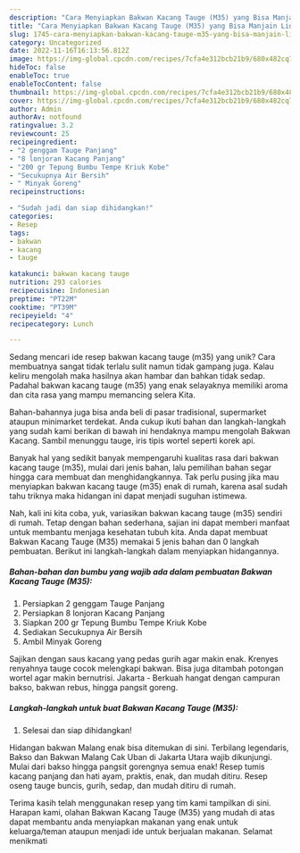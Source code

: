 ```yaml
---
description: "Cara Menyiapkan Bakwan Kacang Tauge (M35) yang Bisa Manjain Lidah"
title: "Cara Menyiapkan Bakwan Kacang Tauge (M35) yang Bisa Manjain Lidah"
slug: 1745-cara-menyiapkan-bakwan-kacang-tauge-m35-yang-bisa-manjain-lidah
category: Uncategorized
date: 2022-11-16T16:13:56.812Z
image: https://img-global.cpcdn.com/recipes/7cfa4e312bcb21b9/680x482cq70/bakwan-kacang-tauge-m35-foto-resep-utama.jpg
hideToc: false
enableToc: true
enableTocContent: false
thumbnail: https://img-global.cpcdn.com/recipes/7cfa4e312bcb21b9/680x482cq70/bakwan-kacang-tauge-m35-foto-resep-utama.jpg
cover: https://img-global.cpcdn.com/recipes/7cfa4e312bcb21b9/680x482cq70/bakwan-kacang-tauge-m35-foto-resep-utama.jpg
author: Admin
authorAv: notfound
ratingvalue: 3.2
reviewcount: 25
recipeingredient:
- "2 genggam Tauge Panjang"
- "8 lonjoran Kacang Panjang"
- "200 gr Tepung Bumbu Tempe Kriuk Kobe"
- "Secukupnya Air Bersih"
- " Minyak Goreng"
recipeinstructions:

- "Sudah jadi dan siap dihidangkan!"
categories:
- Resep
tags:
- bakwan
- kacang
- tauge

katakunci: bakwan kacang tauge 
nutrition: 293 calories
recipecuisine: Indonesian
preptime: "PT22M"
cooktime: "PT39M"
recipeyield: "4"
recipecategory: Lunch

---
```





Sedang mencari ide resep bakwan kacang tauge (m35) yang unik? Cara membuatnya sangat tidak terlalu sulit namun tidak gampang juga. Kalau keliru mengolah maka hasilnya akan hambar dan bahkan tidak sedap. Padahal bakwan kacang tauge (m35) yang enak selayaknya memiliki aroma dan cita rasa yang mampu memancing selera Kita.





Bahan-bahannya juga bisa anda beli di pasar tradisional, supermarket ataupun minimarket terdekat. Anda cukup ikuti bahan dan langkah-langkah yang sudah kami berikan di bawah ini hendaknya mampu mengolah Bakwan Kacang. Sambil menunggu tauge, iris tipis wortel seperti korek api.

Banyak hal yang sedikit banyak mempengaruhi kualitas rasa dari bakwan kacang tauge (m35), mulai dari jenis bahan, lalu pemilihan bahan segar hingga cara membuat dan menghidangkannya. Tak perlu pusing jika mau menyiapkan bakwan kacang tauge (m35) enak di rumah, karena asal sudah tahu triknya maka hidangan ini dapat menjadi suguhan istimewa.






Nah, kali ini kita coba, yuk, variasikan bakwan kacang tauge (m35) sendiri di rumah. Tetap dengan bahan sederhana, sajian ini dapat memberi manfaat untuk membantu menjaga kesehatan tubuh kita. Anda dapat membuat Bakwan Kacang Tauge (M35) memakai 5 jenis bahan dan 0 langkah pembuatan. Berikut ini langkah-langkah dalam menyiapkan hidangannya.

<!--inarticleads1-->

##### Bahan-bahan dan bumbu yang wajib ada dalam pembuatan Bakwan Kacang Tauge (M35):

1. Persiapkan 2 genggam Tauge Panjang
1. Persiapkan 8 lonjoran Kacang Panjang
1. Siapkan 200 gr Tepung Bumbu Tempe Kriuk Kobe
1. Sediakan Secukupnya Air Bersih
1. Ambil  Minyak Goreng


Sajikan dengan saus kacang yang pedas gurih agar makin enak. Krenyes renyahnya tauge cocok melengkapi bakwan. Bisa juga ditambah potongan wortel agar makin bernutrisi. Jakarta - Berkuah hangat dengan campuran bakso, bakwan rebus, hingga pangsit goreng. 

<!--inarticleads2-->

##### Langkah-langkah untuk buat Bakwan Kacang Tauge (M35):


1. Selesai dan siap dihidangkan!

Hidangan bakwan Malang enak bisa ditemukan di sini. Terbilang legendaris, Bakso dan Bakwan Malang Cak Uban di Jakarta Utara wajib dikunjungi. Mulai dari bakso hingga pangsit gorengnya semua enak! Resep tumis kacang panjang dan hati ayam, praktis, enak, dan mudah ditiru. Resep oseng tauge buncis, gurih, sedap, dan mudah ditiru di rumah. 

Terima kasih telah menggunakan resep yang tim kami tampilkan di sini. Harapan kami, olahan Bakwan Kacang Tauge (M35) yang mudah di atas dapat membantu anda menyiapkan makanan yang enak untuk keluarga/teman ataupun menjadi ide untuk berjualan makanan. Selamat menikmati
